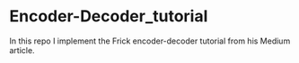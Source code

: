 # Encoder-Decoder_tutorial
In this repo I implement the Frick encoder-decoder tutorial from his Medium article.
